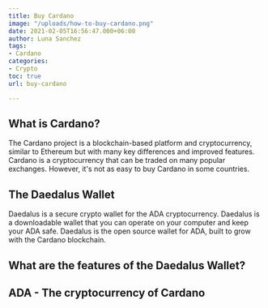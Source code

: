 ```yaml
---
title: Buy Cardano
image: "/uploads/how-to-buy-cardano.png"
date: 2021-02-05T16:56:47.000+06:00
author: Luna Sanchez
tags:
- Cardano
categories:
- Crypto
toc: true
url: buy-cardano

---
```

## What is Cardano?

The Cardano project is a blockchain-based platform and cryptocurrency, similar to Ethereum but with many key differences and improved features.  Cardano is a cryptocurrency that can be traded on many popular exchanges. However, it's not as easy to buy Cardano in some countries.

## The Daedalus Wallet

Daedalus is a secure crypto wallet for the ADA cryptocurrency.  Daedalus is a downloadable wallet that you can operate on your computer and keep your ADA safe.  Daedalus is the open source wallet for ADA, built to grow with the Cardano blockchain.

## What are the features of the Daedalus Wallet?

## ADA - The cryptocurrency of Cardano